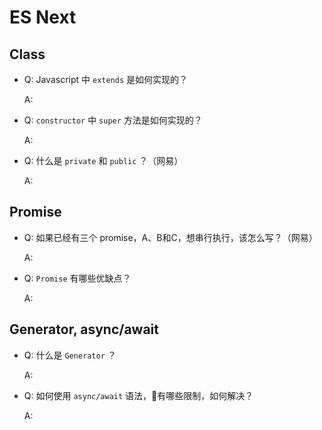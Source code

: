 # ES Next

## Class

- Q: Javascript 中 `extends` 是如何实现的？

  A:

- Q: `constructor` 中 `super` 方法是如何实现的？

  A:

- Q: 什么是 `private` 和 `public` ？（网易）

  A:

## Promise

- Q: 如果已经有三个 promise，A、B和C，想串行执行，该怎么写？（网易）

  A:

- Q: `Promise` 有哪些优缺点？

  A:

## Generator, async/await

- Q: 什么是 `Generator` ？

  A:

- Q: 如何使用 `async/await` 语法，有哪些限制，如何解决？

  A: